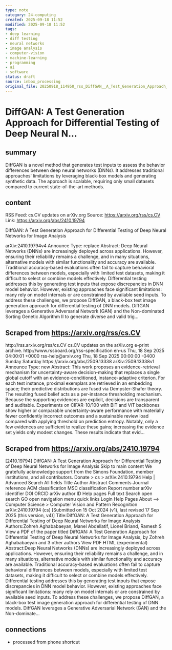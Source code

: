 ```yaml
---
type: note
category: 24-computing
created: 2025-09-18 11:52
modified: 2025-09-18 11:52
tags:
- deep learning
- diff testing
- neural networks
- image analysis
- computer-vision
- machine-learning
- programming
- ai
- software
status: draft
source: inbox_processing
original_file: 20250918_114950_rss_DiffGAN__A_Test_Generation_Approach_for_Differenti.txt
---
```



# DiffGAN: A Test Generation Approach for Differential Testing of Deep Neural N...

## summary
DiffGAN is a novel method that generates test inputs to assess the behavior differences between deep neural networks (DNNs). It addresses traditional approaches' limitations by leveraging black-box models and generating synthetic data. The approach is scalable, requiring only small datasets compared to current state-of-the-art methods.

## content
RSS Feed: cs.CV updates on arXiv.org
Source: https://arxiv.org/rss/cs.CV
Link: https://arxiv.org/abs/2410.19794

DiffGAN: A Test Generation Approach for Differential Testing of Deep Neural Networks for Image Analysis

arXiv:2410.19794v4 Announce Type: replace Abstract: Deep Neural Networks (DNNs) are increasingly deployed across applications. However, ensuring their reliability remains a challenge, and in many situations, alternative models with similar functionality and accuracy are available. Traditional accuracy-based evaluations often fail to capture behavioral differences between models, especially with limited test datasets, making it difficult to select or combine models effectively. Differential testing addresses this by generating test inputs that expose discrepancies in DNN model behavior. However, existing approaches face significant limitations: many rely on model internals or are constrained by available seed inputs. To address these challenges, we propose DiffGAN, a black-box test image generation approach for differential testing of DNN models. DiffGAN leverages a Generative Adversarial Network (GAN) and the Non-dominated Sorting Genetic Algorithm II to generate diverse and valid trig...

## Scraped from https://arxiv.org/rss/cs.CV
<?xml version='1.0' encoding='UTF-8'?>
<rss xmlns:arxiv="http://arxiv.org/schemas/atom" xmlns:dc="http://purl.org/dc/elements/1.1/" xmlns:atom="http://www.w3.org/2005/Atom" xmlns:content="http://purl.org/rss/1.0/modules/content/" version="2.0">
  <channel>
    <title>cs.CV updates on arXiv.org</title>
    <link>http://rss.arxiv.org/rss/cs.CV</link>
    <description>cs.CV updates on the arXiv.org e-print archive.</description>
    <atom:link href="http://rss.arxiv.org/rss/cs.CV" rel="self" type="application/rss+xml"/>
    <docs>http://www.rssboard.org/rss-specification</docs>
    <language>en-us</language>
    <lastBuildDate>Thu, 18 Sep 2025 04:00:01 +0000</lastBuildDate>
    <managingEditor>rss-help@arxiv.org</managingEditor>
    <pubDate>Thu, 18 Sep 2025 00:00:00 -0400</pubDate>
    <skipDays>
      <day>Sunday</day>
      <day>Saturday</day>
    </skipDays>
    <item>
      <title>Proximity-Based Evidence Retrieval for Uncertainty-Aware Neural Networks</title>
      <link>https://arxiv.org/abs/2509.13338</link>
      <description>arXiv:2509.13338v1 Announce Type: new 
Abstract: This work proposes an evidence-retrieval mechanism for uncertainty-aware decision-making that replaces a single global cutoff with an evidence-conditioned, instance-adaptive criterion. For each test instance, proximal exemplars are retrieved in an embedding space; their predictive distributions are fused via Dempster-Shafer theory. The resulting fused belief acts as a per-instance thresholding mechanism. Because the supporting evidences are explicit, decisions are transparent and auditable. Experiments on CIFAR-10/100 with BiT and ViT backbones show higher or comparable uncertainty-aware performance with materially fewer confidently incorrect outcomes and a sustainable review load compared with applying threshold on prediction entropy. Notably, only a few evidences are sufficient to realize these gains; increasing the evidence set yields only modest changes. These results indicate that evid...


## Scraped from https://arxiv.org/abs/2410.19794
[2410.19794] DiffGAN: A Test Generation Approach for Differential Testing of Deep Neural Networks for Image Analysis Skip to main content We gratefully acknowledge support from the Simons Foundation, member institutions, and all contributors. Donate &gt; cs &gt; arXiv:2410.19794 Help | Advanced Search All fields Title Author Abstract Comments Journal reference ACM classification MSC classification Report number arXiv identifier DOI ORCID arXiv author ID Help pages Full text Search open search GO open navigation menu quick links Login Help Pages About --> Computer Science > Computer Vision and Pattern Recognition arXiv:2410.19794 (cs) [Submitted on 15 Oct 2024 (v1), last revised 17 Sep 2025 (this version, v4)] Title:DiffGAN: A Test Generation Approach for Differential Testing of Deep Neural Networks for Image Analysis Authors:Zohreh Aghababaeyan, Manel Abdellatif, Lionel Briand, Ramesh S View a PDF of the paper titled DiffGAN: A Test Generation Approach for Differential Testing of Deep Neural Networks for Image Analysis, by Zohreh Aghababaeyan and 3 other authors View PDF HTML (experimental) Abstract:Deep Neural Networks (DNNs) are increasingly deployed across applications. However, ensuring their reliability remains a challenge, and in many situations, alternative models with similar functionality and accuracy are available. Traditional accuracy-based evaluations often fail to capture behavioral differences between models, especially with limited test datasets, making it difficult to select or combine models effectively. Differential testing addresses this by generating test inputs that expose discrepancies in DNN model behavior. However, existing approaches face significant limitations: many rely on model internals or are constrained by available seed inputs. To address these challenges, we propose DiffGAN, a black-box test image generation approach for differential testing of DNN models. DiffGAN leverages a Generative Adversarial Network (GAN) and the Non-dominate...


## connections
- processed from phone shortcut

